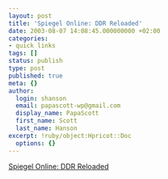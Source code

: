 ```yaml
---
layout: post
title: 'Spiegel Online: DDR Reloaded'
date: 2003-08-07 14:08:45.000000000 +02:00
categories:
- quick links
tags: []
status: publish
type: post
published: true
meta: {}
author:
  login: shanson
  email: papascott-wp@gmail.com
  display_name: PapaScott
  first_name: Scott
  last_name: Hanson
excerpt: !ruby/object:Hpricot::Doc
  options: {}
---
```

<p><a title="'Ostalgie' is in" href="http://www.spiegel.de/kultur/gesellschaft/0,1518,260109,00.html">Spiegel Online: DDR Reloaded</a></p>
